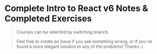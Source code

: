 # Complete Intro to React v6 Notes & Completed Exercises

> Courses can be selected by switching branch.

> Feel free to create an issue if you see something wrong, or if you've found a more elegant solution to any of the problems! Thanks :)

